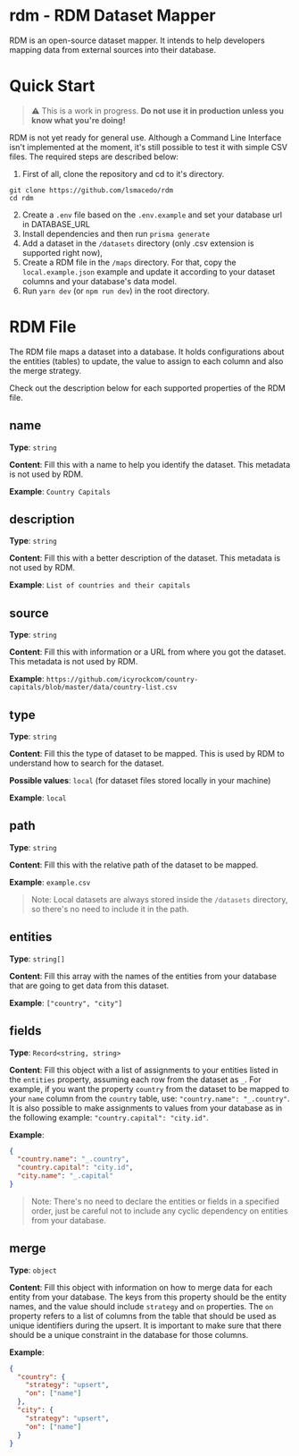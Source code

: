 # rdm - RDM Dataset Mapper

RDM is an open-source dataset mapper. It intends to help developers mapping data from external sources into their database.

# Quick Start

> :warning: This is a work in progress. **Do not use it in production unless you know what you're doing!**

RDM is not yet ready for general use. Although a Command Line Interface isn't implemented at the moment, it's still possible to test it with simple CSV files. The required steps are described below:

1. First of all, clone the repository and cd to it's directory.

```shell
git clone https://github.com/lsmacedo/rdm
cd rdm
```

2. Create a `.env` file based on the `.env.example` and set your database url in DATABASE_URL
3. Install dependencies and then run `prisma generate`
4. Add a dataset in the `/datasets` directory (only .csv extension is supported right now),
5. Create a RDM file in the `/maps` directory. For that, copy the `local.example.json` example and update it according to your dataset columns and your database's data model.
6. Run `yarn dev` (or `npm run dev`) in the root directory.

# RDM File

The RDM file maps a dataset into a database. It holds configurations about the entities (tables) to update, the value to assign to each column and also the merge strategy.

Check out the description below for each supported properties of the RDM file.

## name

**Type**: `string`

**Content**: Fill this with a name to help you identify the dataset. This metadata is not used by RDM.

**Example**: `Country Capitals`

## description

**Type**: `string`

**Content**: Fill this with a better description of the dataset. This metadata is not used by RDM.

**Example**: `List of countries and their capitals`

## source

**Type**: `string`

**Content**: Fill this with information or a URL from where you got the dataset. This metadata is not used by RDM.

**Example**: `https://github.com/icyrockcom/country-capitals/blob/master/data/country-list.csv`

## type

**Type**: `string`

**Content**: Fill this the type of dataset to be mapped. This is used by RDM to understand how to search for the dataset.

**Possible values**: `local` (for dataset files stored locally in your machine)

**Example**: `local`

## path

**Type**: `string`

**Content**: Fill this with the relative path of the dataset to be mapped.

**Example**: `example.csv`

> Note: Local datasets are always stored inside the `/datasets` directory, so there's no need to include it in the path.

## entities

**Type**: `string[]`

**Content**: Fill this array with the names of the entities from your database that are going to get data from this dataset.

**Example**: `["country", "city"]`

## fields

**Type**: `Record<string, string>`

**Content**: Fill this object with a list of assignments to your entities listed in the `entities` property, assuming each row from the dataset as `_`. For example, if you want the property `country` from the dataset to be mapped to your `name` column from the `country` table, use: `"country.name": "_.country"`. It is also possible to make assignments to values from your database as in the following example: `"country.capital": "city.id"`.

**Example**:

```json
{
  "country.name": "_.country",
  "country.capital": "city.id",
  "city.name": "_.capital"
}
```

> Note: There's no need to declare the entities or fields in a specified order, just be careful not to include any cyclic dependency on entities from your database.

## merge

**Type**: `object`

**Content**: Fill this object with information on how to merge data for each entity from your database. The keys from this property should be the entity names, and the value should include `strategy` and `on` properties. The `on` property refers to a list of columns from the table that should be used as unique identifiers during the upsert. It is important to make sure that there should be a unique constraint in the database for those columns.

**Example**:

```json
{
  "country": {
    "strategy": "upsert",
    "on": ["name"]
  },
  "city": {
    "strategy": "upsert",
    "on": ["name"]
  }
}
```
